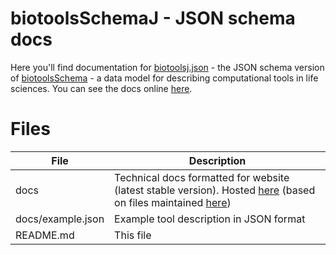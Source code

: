 # biotoolsSchemaJ - JSON schema docs
Here you'll find documentation for [biotoolsj.json](https://github.com/bio-tools/biotoolsSchema/tree/master/jsonschema) - the JSON schema version of [biotoolsSchema](https://github.com/bio-tools/biotoolsschema) - a data model for describing computational tools in life sciences. You can see the docs online [here](http://bio-tools.github.io/biotoolsSchemaJ).


# Files

File                            | Description
----                            | -----------
docs                            | Technical docs formatted for website (latest stable version).  Hosted [here](http://bio-tools.github.io/biotoolsSchemaJ) (based on files maintained [here](https://github.com/bio-tools/biotoolsSchema/tree/master/jsonschema))
docs/example.json		| Example tool description in JSON format
README.md		        | This file

